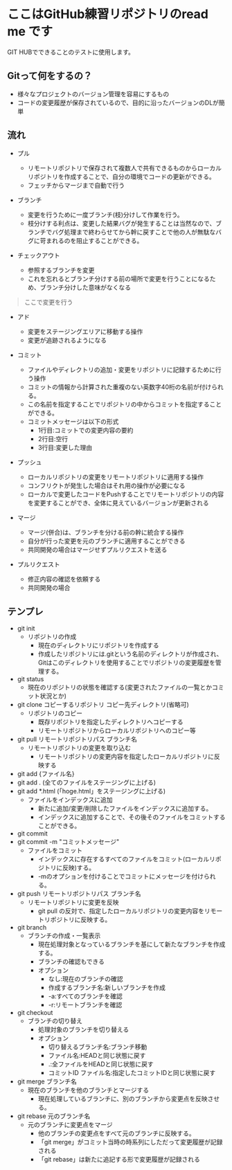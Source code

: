 # ここはGitHub練習リポジトリのread me です
GIT HUBでできることのテストに使用します。

## Gitって何をするの？
 - 様々なプロジェクトのバージョン管理を容易にするもの
 - コードの変更履歴が保存されているので、目的に沿ったバージョンのDLが簡単

## 流れ
 - プル
   - リモートリポジトリで保存されて複数人で共有できるものからローカルリポジトリを作成することで、自分の環境でコードの更新ができる。
   - フェッチからマージまで自動で行う

 - ブランチ
   - 変更を行うために一度ブランチ(枝)分けして作業を行う。
   - 枝分けする利点は、変更した結果バグが発生することは当然なので、ブランチでバグ処理まで終わらせてから幹に戻すことで他の人が無駄なバグに苛まれるのを阻止することができる。

 - チェックアウト
    - 参照するブランチを変更
    - これを忘れるとブランチ分けする前の場所で変更を行うことになるため、ブランチ分けした意味がなくなる

> ここで変更を行う

 - アド
   - 変更をステージングエリアに移動する操作
   - 変更が追跡されるようになる

 - コミット
   - ファイルやディレクトリの追加・変更をリポジトリに記録するために行う操作
   - コミットの情報から計算された重複のない英数字40桁の名前が付けられる。
   - この名前を指定することでリポジトリの中からコミットを指定することができる。
   - コミットメッセージは以下の形式
      - 1行目:コミットでの変更内容の要約
      - 2行目:空行
      - 3行目:変更した理由

 - プッシュ
    - ローカルリポジトリの変更をリモートリポジトリに適用する操作
    - コンフリクトが発生した場合はそれ用の操作が必要になる
    - ローカルで変更したコードをPushすることでリモートリポジトリの内容を変更することができ、全体に見えているバージョンが更新される

 - マージ
   - マージ(併合)は、ブランチを分ける前の幹に統合する操作
   - 自分が行った変更を元のブランチに適用することができる
   - 共同開発の場合はマージせずプルリクエストを送る

 - プルリクエスト
   - 修正内容の確認を依頼する
   - 共同開発の場合

## テンプレ
 - git init
    - リポジトリの作成
       - 現在のディレクトリにリポジトリを作成する
       - 作成したリポジトリには.gitという名前のディレクトリが作成され、Gitはこのディレクトリを使用することでリポジトリの変更履歴を管理する。
 - git status
    - 現在のリポジトリの状態を確認する(変更されたファイルの一覧とかコミット状況とか)
 - git clone コピーするリポジトリ コピー先ディレクトリ(省略可)
    - リポジトリのコピー
       - 既存リポジトリを指定したディレクトリへコピーする
       - リモートリポジトリからローカルリポジトリへのコピー等
 - git pull リモートリポジトリパス ブランチ名
    - リモートリポジトリの変更を取り込む
       - リモートリポジトリの変更内容を指定したローカルリポジトリに反映する
 - git add {ファイル名}
 - git add . (全てのファイルをステージングに上げる)
 - git add *.html (「hoge.html」をステージングに上げる)
    - ファイルをインデックスに追加
       - 新たに追加/変更/削除したファイルをインデックスに追加する。
       - インデックスに追加することで、その後そのファイルをコミットすることができる。
 - git commit
 - git commit -m "コミットメッセージ"
    - ファイルをコミット
       - インデックスに存在するすべてのファイルをコミット(ローカルリポジトリに反映)する。
       - -mのオプションを付けることでコミットにメッセージを付けられる。
 - git push リモートリポジトリパス ブランチ名
    - リモートリポジトリに変更を反映
       - git pull の反対で、指定したローカルリポジトリの変更内容をリモートリポジトリに反映する。
 - git branch
    - ブランチの作成・一覧表示
       - 現在処理対象となっているブランチを基にして新たなブランチを作成する。
       - ブランチの確認もできる
       - オプション
          - なし:現在のブランチの確認
          - 作成するブランチ名:新しいブランチを作成
          - -a:すべてのブランチを確認
          - -r:リモートブランチを確認
 - git checkout
    - ブランチの切り替え
       - 処理対象のブランチを切り替える
       - オプション
          - 切り替えるブランチ名:ブランチ移動
          - ファイル名:HEADと同じ状態に戻す
          - .:全ファイルをHEADと同じ状態に戻す
          - コミットID ファイル名:指定したコミットIDと同じ状態に戻す
 - git merge ブランチ名
    - 現在のブランチを他のブランチとマージする
       - 現在処理しているブランチに、別のブランチから変更点を反映させる。
 - git rebase 元のブランチ名
    - 元のブランチに変更点をマージ
       - 他のブランチの変更点をすべて元のブランチに反映する。
       - 「git merge」がコミット当時の時系列にしただって変更履歴が記録される
       - 「git rebase」は新たに追記する形で変更履歴が記録される

